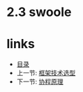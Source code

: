 # 2.3 swoole

# links
  * [目录](<preface.md>)
  * 上一节: [框架技术选型](<02.2.md>)
  * 下一节: [协程原理](<02.4.md>)
